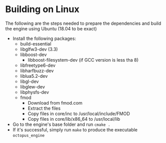 # Building on Linux

The following are the steps needed to prepare the dependencies and build the engine using Ubuntu (18.04 to be exact)

* Install the following packages:
  * build-essential
  * libglfw3-dev (3.3)
  * libboost-dev
    * libboost-filesystem-dev (if GCC version is less tha 8)
  * libfreetype6-dev
  * libharfbuzz-dev
  * liblua5.2-dev
  * libgl-dev
  * libglew-dev
  * libphysfs-dev
  * fmod
    * Download from fmod.com
    * Extract the files
    * Copy files in core/inc to /usr/local/include/FMOD
    * Copy files in core/lib/x86_64 to /usr/local/lib
* Go to the engine's base folder and run `cmake .`
* If it's successful, simply run `make` to produce the executable `octopus_engine`
